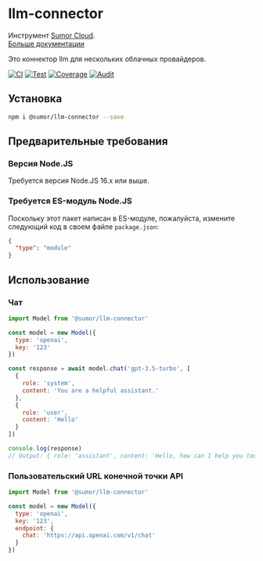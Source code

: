 # llm-connector

Инструмент [Sumor Cloud](https://sumor.cloud).  
[Больше документации](https://sumor.cloud)

Это коннектор llm для нескольких облачных провайдеров.

[![CI](https://github.com/sumor-cloud/llm-connector/actions/workflows/ci.yml/badge.svg)](https://github.com/sumor-cloud/llm-connector/actions/workflows/ci.yml)
[![Test](https://github.com/sumor-cloud/llm-connector/actions/workflows/ut.yml/badge.svg)](https://github.com/sumor-cloud/llm-connector/actions/workflows/ut.yml)
[![Coverage](https://github.com/sumor-cloud/llm-connector/actions/workflows/coverage.yml/badge.svg)](https://github.com/sumor-cloud/llm-connector/actions/workflows/coverage.yml)
[![Audit](https://github.com/sumor-cloud/llm-connector/actions/workflows/audit.yml/badge.svg)](https://github.com/sumor-cloud/llm-connector/actions/workflows/audit.yml)

## Установка

```bash
npm i @sumor/llm-connector --save
```

## Предварительные требования

### Версия Node.JS

Требуется версия Node.JS 16.x или выше.

### Требуется ES-модуль Node.JS

Поскольку этот пакет написан в ES-модуле,
пожалуйста, измените следующий код в своем файле `package.json`:

```json
{
  "type": "module"
}
```

## Использование

### Чат

```javascript
import Model from '@sumor/llm-connector'

const model = new Model({
  type: 'openai',
  key: '123'
})

const response = await model.chat('gpt-3.5-turbo', [
  {
    role: 'system',
    content: 'You are a helpful assistant.'
  },
  {
    role: 'user',
    content: 'Hello'
  }
])

console.log(response)
// Output: { role: 'assistant', content: 'Hello, how can I help you today?' }
```

### Пользовательский URL конечной точки API

```javascript
import Model from '@sumor/llm-connector'

const model = new Model({
  type: 'openai',
  key: '123',
  endpoint: {
    chat: 'https://api.openai.com/v1/chat'
  }
})
```

